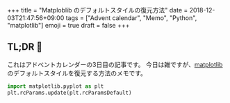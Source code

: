 +++
title = "Matploblib のデフォルトスタイルの復元方法"
date  = 2018-12-03T21:47:56+09:00
tags  = ["Advent calendar", "Memo", "Python", "matplotlib"]
emoji = true
draft = false
+++

## TL;DR :christmas_tree:

これはアドベントカレンダーの3日目の記事です。
今日は雑ですが、[matplotlib](https://matplotlib.org/) のデフォルトスタイルを復元する方法のメモです。

```python
import matplotlib.pyplot as plt
plt.rcParams.update(plt.rcParamsDefault)
```